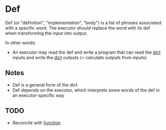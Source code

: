 # Def

Def (or "definition", "implementation", "body") is a list of phrases associated with a specific word. The executor should replace the word with its def when transforming the input into output.

In other words:

* An executor may read the def and write a program that can read the [dict](Dict.md) inputs and write the [dict](Dict.md) outputs (= calculate outputs from inputs)

## Notes

* Def is a general form of the dict
* Def depends on the executor, which interprets some words of the def in an executor-specific way

## TODO

* Reconcile with [function](Function.md)
